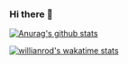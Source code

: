 ### Hi there 👋

<!--
**hirogithu/hirogithu** is a ✨ _special_ ✨ repository because its `README.md` (this file) appears on your GitHub profile.

Here are some ideas to get you started:

- 🔭 I’m currently working on ...
- 🌱 I’m currently learning ...
- 👯 I’m looking to collaborate on ...
- 🤔 I’m looking for help with ...
- 💬 Ask me about ...
- 📫 How to reach me: ...
- 😄 Pronouns: ...
- ⚡ Fun fact: ...
-->

[![Anurag's github stats](https://github-readme-stats.vercel.app/api?username=hirogithu)](https://github.com/hirogithu/github-readme-stats)


[![willianrod's wakatime stats](https://github-readme-stats.vercel.app/api/wakatime?username=hirogithu)](https://github.com/hirogithu/github-readme-stats)
